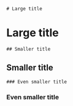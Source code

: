 `# Large title`

# Large title

`## Smaller title`

## Smaller title

`### Even smaller title`

### Even smaller title



